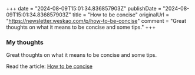 +++
date = "2024-08-09T15:01:34.836857903Z"
publishDate = "2024-08-09T15:01:34.836857903Z"
title = "How to be concise"
originalUrl = "https://newsletter.weskao.com/p/how-to-be-concise"
comment = "Great thoughts on what it means to be concise and some tips."
+++

### My thoughts

Great thoughts on what it means to be concise and some tips.

Read the article: [How to be concise](https://newsletter.weskao.com/p/how-to-be-concise)
